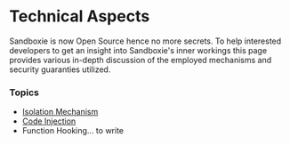 # Technical Aspects

Sandboxie is now Open Source hence no more secrets. To help interested developers to get an insight into Sandboxie's inner workings this page provides various in-depth discussion of the employed mechanisms and security guaranties utilized.

### Topics

* [Isolation Mechanism](IsolationMechanism.md)
* [Code Injection](CodeInjection.md)
* Function Hooking... to write
